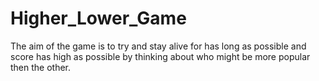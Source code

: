 # Higher_Lower_Game
The aim of the game is to try and stay alive for has long as possible and score has high as possible by thinking about who might be more popular then the other.
